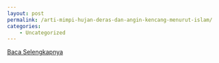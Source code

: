 ```yaml
---
layout: post
permalink: /arti-mimpi-hujan-deras-dan-angin-kencang-menurut-islam/
categories:
    - Uncategorized
---
```


[Baca Selengkapnya](/01)